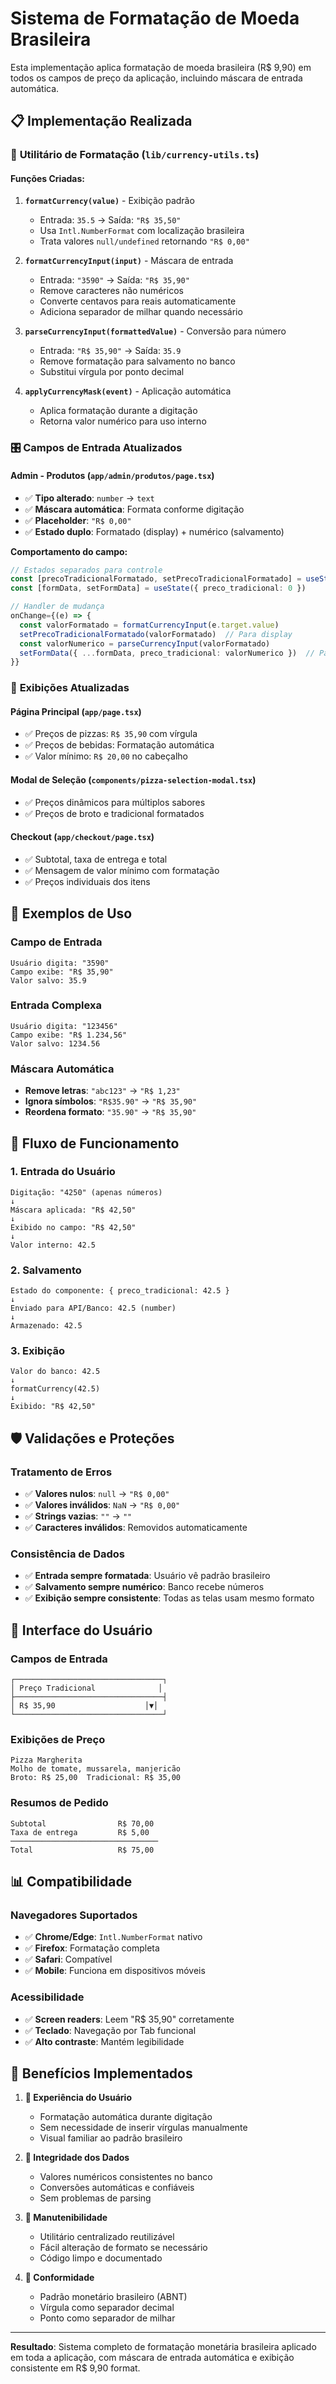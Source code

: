 # Sistema de Formatação de Moeda Brasileira

Esta implementação aplica formatação de moeda brasileira (R$ 9,90) em todos os campos de preço da aplicação, incluindo máscara de entrada automática.

## 📋 Implementação Realizada

### 🔧 **Utilitário de Formatação** (`lib/currency-utils.ts`)

#### **Funções Criadas:**

1. **`formatCurrency(value)`** - Exibição padrão
   - Entrada: `35.5` → Saída: `"R$ 35,50"`
   - Usa `Intl.NumberFormat` com localização brasileira
   - Trata valores `null/undefined` retornando `"R$ 0,00"`

2. **`formatCurrencyInput(input)`** - Máscara de entrada
   - Entrada: `"3590"` → Saída: `"R$ 35,90"`
   - Remove caracteres não numéricos
   - Converte centavos para reais automaticamente
   - Adiciona separador de milhar quando necessário

3. **`parseCurrencyInput(formattedValue)`** - Conversão para número
   - Entrada: `"R$ 35,90"` → Saída: `35.9`
   - Remove formatação para salvamento no banco
   - Substitui vírgula por ponto decimal

4. **`applyCurrencyMask(event)`** - Aplicação automática
   - Aplica formatação durante a digitação
   - Retorna valor numérico para uso interno

### 🎛️ **Campos de Entrada Atualizados**

#### **Admin - Produtos** (`app/admin/produtos/page.tsx`)
- ✅ **Tipo alterado**: `number` → `text`
- ✅ **Máscara automática**: Formata conforme digitação
- ✅ **Placeholder**: `"R$ 0,00"`
- ✅ **Estado duplo**: Formatado (display) + numérico (salvamento)

**Comportamento do campo:**
```typescript
// Estados separados para controle
const [precoTradicionalFormatado, setPrecoTradicionalFormatado] = useState("")
const [formData, setFormData] = useState({ preco_tradicional: 0 })

// Handler de mudança
onChange={(e) => {
  const valorFormatado = formatCurrencyInput(e.target.value)
  setPrecoTradicionalFormatado(valorFormatado)  // Para display
  const valorNumerico = parseCurrencyInput(valorFormatado)
  setFormData({ ...formData, preco_tradicional: valorNumerico })  // Para salvamento
}}
```

### 📱 **Exibições Atualizadas**

#### **Página Principal** (`app/page.tsx`)
- ✅ Preços de pizzas: `R$ 35,90` com vírgula
- ✅ Preços de bebidas: Formatação automática
- ✅ Valor mínimo: `R$ 20,00` no cabeçalho

#### **Modal de Seleção** (`components/pizza-selection-modal.tsx`)
- ✅ Preços dinâmicos para múltiplos sabores
- ✅ Preços de broto e tradicional formatados

#### **Checkout** (`app/checkout/page.tsx`)
- ✅ Subtotal, taxa de entrega e total
- ✅ Mensagem de valor mínimo com formatação
- ✅ Preços individuais dos itens



## 🎯 **Exemplos de Uso**

### **Campo de Entrada**
```
Usuário digita: "3590"
Campo exibe: "R$ 35,90"
Valor salvo: 35.9
```

### **Entrada Complexa**
```
Usuário digita: "123456"
Campo exibe: "R$ 1.234,56"
Valor salvo: 1234.56
```

### **Máscara Automática**
- **Remove letras**: `"abc123"` → `"R$ 1,23"`
- **Ignora símbolos**: `"R$35.90"` → `"R$ 35,90"`
- **Reordena formato**: `"35.90"` → `"R$ 35,90"`

## 🔄 **Fluxo de Funcionamento**

### **1. Entrada do Usuário**
```
Digitação: "4250" (apenas números)
↓
Máscara aplicada: "R$ 42,50"
↓
Exibido no campo: "R$ 42,50"
↓
Valor interno: 42.5
```

### **2. Salvamento**
```
Estado do componente: { preco_tradicional: 42.5 }
↓
Enviado para API/Banco: 42.5 (number)
↓
Armazenado: 42.5
```

### **3. Exibição**
```
Valor do banco: 42.5
↓
formatCurrency(42.5)
↓
Exibido: "R$ 42,50"
```

## 🛡️ **Validações e Proteções**

### **Tratamento de Erros**
- ✅ **Valores nulos**: `null` → `"R$ 0,00"`
- ✅ **Valores inválidos**: `NaN` → `"R$ 0,00"`
- ✅ **Strings vazias**: `""` → `""`
- ✅ **Caracteres inválidos**: Removidos automaticamente

### **Consistência de Dados**
- ✅ **Entrada sempre formatada**: Usuário vê padrão brasileiro
- ✅ **Salvamento sempre numérico**: Banco recebe números
- ✅ **Exibição sempre consistente**: Todas as telas usam mesmo formato

## 🎨 **Interface do Usuário**

### **Campos de Entrada**
```
┌─────────────────────────────────┐
│ Preço Tradicional              │
├─────────────────────────────────┤
│ R$ 35,90                    │▼│ 
└─────────────────────────────────┘
```

### **Exibições de Preço**
```
Pizza Margherita
Molho de tomate, mussarela, manjericão
Broto: R$ 25,00  Tradicional: R$ 35,00
```

### **Resumos de Pedido**
```
Subtotal                R$ 70,00
Taxa de entrega         R$ 5,00
─────────────────────────────────
Total                   R$ 75,00
```

## 📊 **Compatibilidade**

### **Navegadores Suportados**
- ✅ **Chrome/Edge**: `Intl.NumberFormat` nativo
- ✅ **Firefox**: Formatação completa
- ✅ **Safari**: Compatível
- ✅ **Mobile**: Funciona em dispositivos móveis

### **Acessibilidade**
- ✅ **Screen readers**: Leem "R$ 35,90" corretamente
- ✅ **Teclado**: Navegação por Tab funcional
- ✅ **Alto contraste**: Mantém legibilidade

## 🚀 **Benefícios Implementados**

1. **👤 Experiência do Usuário**
   - Formatação automática durante digitação
   - Sem necessidade de inserir vírgulas manualmente
   - Visual familiar ao padrão brasileiro

2. **💾 Integridade dos Dados**
   - Valores numéricos consistentes no banco
   - Conversões automáticas e confiáveis
   - Sem problemas de parsing

3. **🔧 Manutenibilidade**
   - Utilitário centralizado reutilizável
   - Fácil alteração de formato se necessário
   - Código limpo e documentado

4. **🎯 Conformidade**
   - Padrão monetário brasileiro (ABNT)
   - Vírgula como separador decimal
   - Ponto como separador de milhar

---

**Resultado**: Sistema completo de formatação monetária brasileira aplicado em toda a aplicação, com máscara de entrada automática e exibição consistente em R$ 9,90 format. 